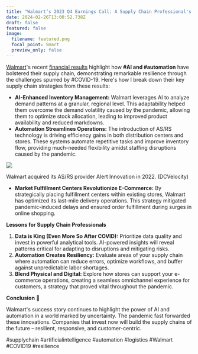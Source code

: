 ```yaml
---
title: "Walmart’s 2023 Q4 Earnings Call: A Supply Chain Professional's Delight"
date: 2024-02-26T13:00:52.738Z
draft: false
featured: false
image:
  filename: featured.png
  focal_point: Smart
  preview_only: false
---
```

<!--StartFragment-->

[Walmart](https://www.linkedin.com/company/walmart/)'s recent [financial results](https://www.forbes.com/sites/stevebanker/2024/02/21/walmarts-earnings-call-is-a-delight-for-supply-chain-professionals/?sh=bdf26ba441e0) highlight how **\#AI and #automation** have bolstered their supply chain, demonstrating remarkable resilience through the challenges spurred by #COVID-19. Here's how I break down their key supply chain strategies from these results:

* **AI-Enhanced Inventory Management:** Walmart leverages AI to analyze demand patterns at a granular, regional level. This adaptability helped them overcome the demand volatility caused by the pandemic, allowing them to optimize stock allocation, leading to improved product availability and reduced markdowns.
* **Automation Streamlines Operations:** The introduction of AS/RS technology is driving efficiency gains in both distribution centers and stores. These systems automate repetitive tasks and improve inventory flow, providing much-needed flexibility amidst staffing disruptions caused by the pandemic.

[![](https://media.licdn.com/dms/image/D4E12AQH-Jrz31i7pRA/article-inline_image-shrink_1500_2232/0/1708891221409?e=1722470400&v=beta&t=Uu4B4YRYrdiQxFEsA8046JytXa34pEZiyaD61h4Vq_s)](https://www.dcvelocity.com/articles/55678-walmart-acquires-its-as-rs-provider-to-handle-hot-grocery-demand)

Walmart acquired its AS/RS provider Alert Innovation in 2022. (DCVelocity)

* **Market Fulfillment Centers Revolutionize E-Commerce:** By strategically placing fulfillment centers within existing stores, Walmart has optimized its last-mile delivery operations. This strategy mitigated pandemic-induced delays and ensured order fulfillment during surges in online shopping.

**Lessons for Supply Chain Professionals**

1. **Data is King (Even More So After COVID):** Prioritize data quality and invest in powerful analytical tools. AI-powered insights will reveal patterns critical for adapting to disruptions and mitigating risks.
2. **Automation Creates Resiliency:** Evaluate areas of your supply chain where automation can reduce errors, optimize workflows, and buffer against unpredictable labor shortages.
3. **Blend Physical and Digital:** Explore how stores can support your e-commerce operations, creating a seamless omnichannel experience for customers, a strategy that proved vital throughout the pandemic.

**Conclusion** 🚀

Walmart's success story continues to highlight the power of AI and automation in a world marked by uncertainty. The pandemic fast forwarded these innovations. Companies that invest now will build the supply chains of the future – resilient, responsive, and customer-centric.

\#supplychain #artificialintelligence #automation #logistics #Walmart #COVID19 #resilience

<!--EndFragment-->